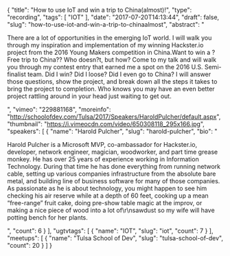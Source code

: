 {
  "title": "How to use IoT and win a trip to China(almost)!",
  "type": "recording",
  "tags": [
    "IOT"
  ],
  "date": "2017-07-20T14:13:44",
  "draft": false,
  "slug": "how-to-use-iot-and-win-a-trip-to-chinaalmost",
  "abstract": "<p>There are a lot of opportunities in the emerging IoT world. I will walk you through my inspiration and implementation of my winning Hackster.io project from the 2016 Young Makers competition in China.Want to win a ?Free trip to China?? Who doesn?t, but how? Come to my talk and will walk you through my contest entry that earned me a spot on the 2016 U.S. Semi-finalist team. Did I win? Did I loose? Did I even go to China? I will answer those questions, show the project, and break down all the steps it takes to bring the project to completion. Who knows you may have an even better project rattling around in your head just waiting to get out.</p>",
  "vimeo": "229881168",
  "moreinfo": "http://schoolofdev.com/Tulsa/2017/Speakers/HaroldPulcher/default.aspx",
  "thumbnail": "https://i.vimeocdn.com/video/650308118_295x166.jpg",
  "speakers": [
    {
      "name": "Harold Pulcher",
      "slug": "harold-pulcher",
      "bio": "<p>Harold Pulcher is a Microsoft MVP, co-ambassador for Hackster.io, developer, network engineer, magician, woodworker, and part time grease monkey. He has over 25 years of experience working in Information Technology. During that time he has done everything from running network cable, setting up various companies infrastructure from the absolute bare metal, and building line of business software for many of those companies. As passionate as he is about technology, you might happen to see him checking his air reserve while at a depth of 60 feet, cooking up a mean “free-range” fruit cake, doing pre-show table magic at the improv, or making a nice piece of wood into a lot of\r\nsawdust so my wife will have potting bench for her plants.</p>",
      "count": 6
    }
  ],
  "ugtvtags": [
    {
      "name": "IOT",
      "slug": "iot",
      "count": 7
    }
  ],
  "meetups": [
    {
      "name": "Tulsa School of Dev",
      "slug": "tulsa-school-of-dev",
      "count": 20
    }
  ]
}